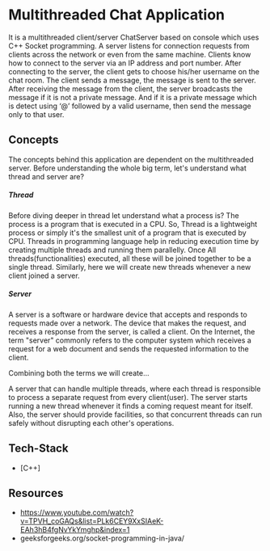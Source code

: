 # Multithreaded Chat Application

It is a multithreaded client/server ChatServer based on console which uses C++ Socket programming. A server listens for connection requests from clients across the network or even from the same machine. Clients know how to connect to the server via an IP address and port number. After connecting to the server, the client gets to choose his/her username on the chat room. The client sends a message, the message is sent to the server. After receiving the message from the client, the server broadcasts the message if it is not a private message. And if it is a private message which is detect using ‘@’ followed by a valid username, then send the message only to that user.



## Concepts
The concepts behind this application are dependent on the multithreaded server. Before understanding the whole big term, let's understand what thread and server are?
##### Thread
Before diving deeper in thread let understand what a process is?
The process is a program that is executed in a CPU. So, Thread is a lightweight process or simply it's the smallest unit of a program that is executed by CPU. Threads in programming language help in reducing execution time by creating multiple threads and running them parallelly.
Once All threads(functionalities) executed, all these will be joined together to be a single thread. Similarly, here we will create new threads whenever a new client joined a server.
##### Server
A server is a software or hardware device that accepts and responds to requests made over a network. The device that makes the request, and receives a response from the server, is called a client. On the Internet, the term "server" commonly refers to the computer system which receives a request for a web document and sends the requested information to the client.

Combining both the terms we will create...

A server that can handle multiple threads, where each thread is responsible to process a separate request from every client(user). The server starts running a new thread whenever it finds a coming request meant for itself. Also, the server should provide facilities, so that concurrent threads can run safely without disrupting each other's operations.


## Tech-Stack
- [C++]

## Resources

 - https://www.youtube.com/watch?v=TPVH_coGAQs&list=PLk6CEY9XxSIAeK-EAh3hB4fgNvYkYmghp&index=1
 - geeksforgeeks.org/socket-programming-in-java/
